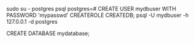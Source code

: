 sudo su - postgres
psql
postgres=# CREATE USER mydbuser WITH PASSWORD 'mypasswd' CREATEROLE CREATEDB;
psql -U mydbuser -h 127.0.0.1 -d postgres

CREATE DATABASE mydatabase;
